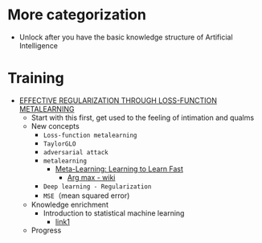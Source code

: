 
# More categorization
- Unlock after you have the basic knowledge structure of Artificial Intelligence

# Training
- [EFFECTIVE REGULARIZATION THROUGH LOSS-FUNCTION METALEARNING](https://arxiv.org/pdf/2010.00788.pdf)
  - Start with this first, get used to the feeling of intimation and qualms
  - New concepts
    - `Loss-function metalearning`
    - `TaylorGLO`
    - `adversarial attack`
    - `metalearning`
      - [Meta-Learning: Learning to Learn Fast](https://lilianweng.github.io/lil-log/2018/11/30/meta-learning.html)
        - [Arg max - wiki](https://en.wikipedia.org/wiki/Arg_max)
    - `Deep learning - Regularization`
    - `MSE`（mean squared error)
  - Knowledge enrichment
    - Introduction to statistical machine learning
      - [link1](http://kioloa08.mlss.cc/files/hutter1.pdf)
  - Progress